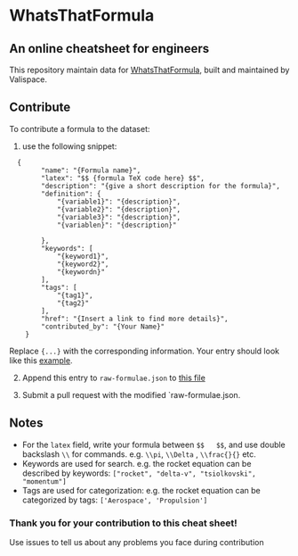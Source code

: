 # WhatsThatFormula 
An online cheatsheet for engineers
---

This repository maintain data for [WhatsThatFormula](https://www.whatsthatformula.com), built and maintained by Valispace.


## Contribute

To contribute a formula to the dataset:
1. use the following snippet:
```
  {
        "name": "{Formula name}",
        "latex": "$$ {formula TeX code here} $$",
        "description": "{give a short description for the formula}",
        "definition": {
            "{variable1}": "{description}",
            "{variable2}": "{description}",
            "{variable3}": "{description}",
            "{variablen}": "{description}"
            
        },
        "keywords": [
            "{keyword1}",
            "{keyword2}",
            "{keywordn}"
        ],
        "tags": [
            "{tag1}",
            "{tag2}"
        ],
        "href": "{Insert a link to find more details}",
        "contributed_by": "{Your Name}"
    }

```

Replace `{...}` with the corresponding information. Your entry should look like this [example]().

2. Append this entry to `raw-formulae.json` to [this file]()

3. Submit a pull request with the modified `raw-formulae.json.


## Notes

- For the `latex` field, write your formula between `$$   $$`, and use double backslash `\\` for commands. e.g. `\\pi`, `\\Delta` , `\\frac{}{}` etc.
- Keywords are used for search. e.g. the rocket equation can be described by keywords: `["rocket", "delta-v", "tsiolkovski", "momentum"]`
- Tags are used for categorization: e.g. the rocket equation can be categorized by tags: `['Aerospace', 'Propulsion']`


### Thank you for your contribution to this cheat sheet! 
Use issues to tell us about any problems you face during contribution




